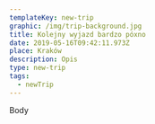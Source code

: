 ```yaml
---
templateKey: new-trip
graphic: /img/trip-background.jpg
title: Kolejny wyjazd bardzo póxno
date: 2019-05-16T09:42:11.973Z
place: Kraków
description: Opis
type: new-trip
tags:
  - newTrip
---
```

Body
